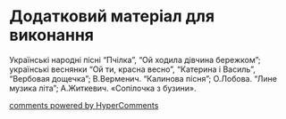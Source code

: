 <div id="hypercomments_widget" class="js-hypercomments-widget invisible"></div>

# Додатковий матеріал для виконання

Українські народні пісні “Пчілка”, “Ой ходила дівчина бережком”; українські веснянки “Ой ти, красна весно”, “Катерина і Василь”, “Вербовая дощечка”; В.Верменич. “Калинова  пісня”; О.Лобова. “Лине музика літа”; А.Житкевич. «Сопілочка з бузини». 

<div class="js-hypercomments-container">
    <a href="http://hypercomments.com" class="hc-link" title="comments widget">comments powered by HyperComments</a>
</div>